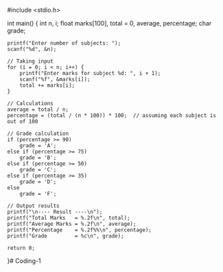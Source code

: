 #include <stdio.h>

int main() {
    int n, i;
    float marks[100], total = 0, average, percentage;
    char grade;

    printf("Enter number of subjects: ");
    scanf("%d", &n);

    // Taking input
    for (i = 0; i < n; i++) {
        printf("Enter marks for subject %d: ", i + 1);
        scanf("%f", &marks[i]);
        total += marks[i];
    }

    // Calculations
    average = total / n;
    percentage = (total / (n * 100)) * 100;  // assuming each subject is out of 100

    // Grade calculation
    if (percentage >= 90)
        grade = 'A';
    else if (percentage >= 75)
        grade = 'B';
    else if (percentage >= 50)
        grade = 'C';
    else if (percentage >= 35)
        grade = 'D';
    else
        grade = 'F';

    // Output results
    printf("\n---- Result ----\n");
    printf("Total Marks   = %.2f\n", total);
    printf("Average Marks = %.2f\n", average);
    printf("Percentage    = %.2f%%\n", percentage);
    printf("Grade         = %c\n", grade);

    return 0;
}# Coding-1